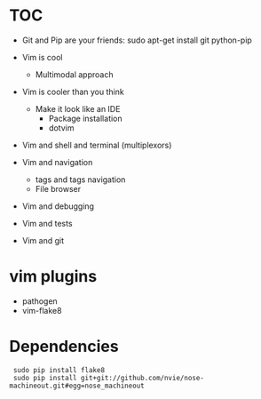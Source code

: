 # TOC

 * Git and Pip are your friends:
    sudo apt-get install git python-pip

 * Vim is cool
    * Multimodal approach
 * Vim is cooler than you think 
    * Make it look like an IDE
        * Package installation
        * dotvim
 * Vim and shell and terminal (multiplexors)
 * Vim and navigation
    * tags and tags navigation
    * File browser
 * Vim and debugging
 * Vim and tests
 * Vim and git 


# vim plugins
 * pathogen
 * vim-flake8

# Dependencies
     sudo pip install flake8
     sudo pip install git+git://github.com/nvie/nose-machineout.git#egg=nose_machineout


